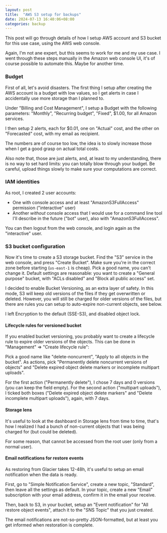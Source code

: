 ```yaml
---
layout: post
title:  "AWS S3 setup for backups"
date: 2024-07-13 16:40:06+08:00
categories: backup
---
```


This post will go through details of how I setup AWS account and
S3 bucket for this use case, using the AWS web console.

Again, I'm not ane expert, but this seems to work for me and my use case.
I went through these steps manually in the Amazon web console UI, it's of
course possible to automate this. Maybe for another time.

### Budget

First of all, let's avoid disasters. The first thing I setup after creating
the AWS account is a budget with low values, so I get alerts in case I
accidentally use more storage than I planned to.

Under "Billing and Cost Management", I setup a Budget with the following
parameters: "Monthly", "Recurring budget", "Fixed", $1.00, for all
Amazon services.

I then setup 2 alerts, each for $0.01, one on "Actual" cost, and the
other on "Forecasted" cost, with my email as recipient.

The numbers are of course too low, the idea is to slowly increase those
when I get a good grasp on actual total costs.

Also note that, those are just alerts, and, at least to my understanding,
there is no way to set hard limits: you can totally blow through your
budget. Be careful, upload things slowly to make sure your computations
are correct.

### IAM identities

As root, I created 2 user accounts:

- One with console access and at least "AmazonS3FullAccess" permission
  ("interactive" user)
- Another *without* console access that I would use for a command line tool I'll describe in the future ("bot" user), also with "AmazonS3FullAccess".

You can then logout from the web console, and login again as the
"interactive" user.

### S3 bucket configuration

Now it's time to create a S3 storage bucket. Find the "S3" service in the
web console, and press "Create Bucket". Make sure you're in the correct zone
before starting (`us-east-1` is cheap). Pick a good name, you can't change
it. Default settings are reasonable: you want to create a "General purpose"
bucket, with "ACLs disabled" and "Block all public access" set.

I decided to enable Bucket Versioning, as an extra layer of safety. In
this mode, S3 will keep old versions of the files if they get overwritten or
deleted. However, you will still be charged for older versions of the
files, but there are rules you can setup to auto-expire non-current objects,
see below.

I left Encryption to the default (SSE-S3), and disabled object lock.

#### Lifecycle rules for versioned bucket

If you enabled bucket versioning, you probably want to create a lifecycle
rule to expire older versions of the objects. This can be done in
"Management" => "Create lifecycle rule":

Pick a good name like "delete-noncurrent", "Apply to all objects in the
bucket". As actions, pick "Permanently delete noncurrent versions of objects"
and "Delete expired object delete markers or incomplete multipart uploads".

For the first action ("Permanently delete"), I chose 7 days and 0 versions
(you can keep the field empty). For the second action ("multipart uploads"),
I ticked both boxes ("Delete expired object delete markers" and "Delete
incomplete multipart uploads"), again, with 7 days.

#### Storage lens

It's useful to look at the dashboard in Storage lens from time to time,
that's how I realized I had a bunch of non-current objects that I was being
charged for (but could be deleted).

For some reason, that cannot be accessed from the root user (only from
a normal user).

#### Email notifications for restore events

As restoring from Glacier takes 12-48h, it's useful to setup an email
notification when the data is ready.

First, go to "Simple Notification Service", create a new topic, "Standard",
then leave all the settings as default. In your topic, create a new "Email"
subscription with your email address, confirm it in the email your receive.

Then, back to S3, in your bucket, setup an "Event notification" for
"All restore object events", attach it to the "SNS Topic" that you just
created.

The email notifications are not-so-pretty JSON-formatted, but at least you
get informed when restoration is complete.
